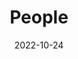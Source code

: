 ---
title: People
date: 2022-10-24

type: landing

sections:
  - block: people
    content:
      title: Meet the Team
      # Choose which groups/teams of users to display.
      #   Edit `user_groups` in each user's profile to add them to one or more of these groups.
      user_groups:
          - Chair Professor
          - Researchers
          - Grad Students
          - Administration
          - Visitors
          - Alumni
      sort_by: weight
      sort_ascending: true
    design:
      show_interests: false
      show_role: true
      show_social: true
---